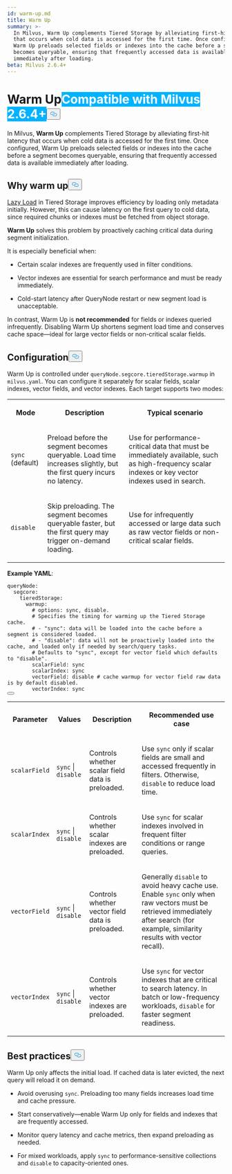 ```yaml
---
id: warm-up.md
title: Warm Up
summary: >-
  In Milvus, Warm Up complements Tiered Storage by alleviating first-hit latency
  that occurs when cold data is accessed for the first time. Once configured,
  Warm Up preloads selected fields or indexes into the cache before a segment
  becomes queryable, ensuring that frequently accessed data is available
  immediately after loading.
beta: Milvus 2.6.4+
---
```

<h1 id="Warm-Up" class="common-anchor-header">Warm Up<span class="beta-tag" style="background-color:rgb(0, 179, 255);color:white" translate="no">Compatible with Milvus 2.6.4+</span><button data-href="#Warm-Up" class="anchor-icon" translate="no">
      <svg translate="no"
        aria-hidden="true"
        focusable="false"
        height="20"
        version="1.1"
        viewBox="0 0 16 16"
        width="16"
      >
        <path
          fill="#0092E4"
          fill-rule="evenodd"
          d="M4 9h1v1H4c-1.5 0-3-1.69-3-3.5S2.55 3 4 3h4c1.45 0 3 1.69 3 3.5 0 1.41-.91 2.72-2 3.25V8.59c.58-.45 1-1.27 1-2.09C10 5.22 8.98 4 8 4H4c-.98 0-2 1.22-2 2.5S3 9 4 9zm9-3h-1v1h1c1 0 2 1.22 2 2.5S13.98 12 13 12H9c-.98 0-2-1.22-2-2.5 0-.83.42-1.64 1-2.09V6.25c-1.09.53-2 1.84-2 3.25C6 11.31 7.55 13 9 13h4c1.45 0 3-1.69 3-3.5S14.5 6 13 6z"
        ></path>
      </svg>
    </button></h1><p>In Milvus, <strong>Warm Up</strong> complements Tiered Storage by alleviating first-hit latency that occurs when cold data is accessed for the first time. Once configured, Warm Up preloads selected fields or indexes into the cache before a segment becomes queryable, ensuring that frequently accessed data is available immediately after loading.</p>
<h2 id="Why-warm-up" class="common-anchor-header">Why warm up<button data-href="#Why-warm-up" class="anchor-icon" translate="no">
      <svg translate="no"
        aria-hidden="true"
        focusable="false"
        height="20"
        version="1.1"
        viewBox="0 0 16 16"
        width="16"
      >
        <path
          fill="#0092E4"
          fill-rule="evenodd"
          d="M4 9h1v1H4c-1.5 0-3-1.69-3-3.5S2.55 3 4 3h4c1.45 0 3 1.69 3 3.5 0 1.41-.91 2.72-2 3.25V8.59c.58-.45 1-1.27 1-2.09C10 5.22 8.98 4 8 4H4c-.98 0-2 1.22-2 2.5S3 9 4 9zm9-3h-1v1h1c1 0 2 1.22 2 2.5S13.98 12 13 12H9c-.98 0-2-1.22-2-2.5 0-.83.42-1.64 1-2.09V6.25c-1.09.53-2 1.84-2 3.25C6 11.31 7.55 13 9 13h4c1.45 0 3-1.69 3-3.5S14.5 6 13 6z"
        ></path>
      </svg>
    </button></h2><p><a href="/docs/tiered-storage-overview.md#Phase-1-Lazy-load">Lazy Load</a> in Tiered Storage improves efficiency by loading only metadata initially. However, this can cause latency on the first query to cold data, since required chunks or indexes must be fetched from object storage.</p>
<p><strong>Warm Up</strong> solves this problem by proactively caching critical data during segment initialization.</p>
<p>It is especially beneficial when:</p>
<ul>
<li><p>Certain scalar indexes are frequently used in filter conditions.</p></li>
<li><p>Vector indexes are essential for search performance and must be ready immediately.</p></li>
<li><p>Cold-start latency after QueryNode restart or new segment load is unacceptable.</p></li>
</ul>
<p>In contrast, Warm Up is <strong>not recommended</strong> for fields or indexes queried infrequently. Disabling Warm Up shortens segment load time and conserves cache space—ideal for large vector fields or non-critical scalar fields.</p>
<h2 id="Configuration" class="common-anchor-header">Configuration<button data-href="#Configuration" class="anchor-icon" translate="no">
      <svg translate="no"
        aria-hidden="true"
        focusable="false"
        height="20"
        version="1.1"
        viewBox="0 0 16 16"
        width="16"
      >
        <path
          fill="#0092E4"
          fill-rule="evenodd"
          d="M4 9h1v1H4c-1.5 0-3-1.69-3-3.5S2.55 3 4 3h4c1.45 0 3 1.69 3 3.5 0 1.41-.91 2.72-2 3.25V8.59c.58-.45 1-1.27 1-2.09C10 5.22 8.98 4 8 4H4c-.98 0-2 1.22-2 2.5S3 9 4 9zm9-3h-1v1h1c1 0 2 1.22 2 2.5S13.98 12 13 12H9c-.98 0-2-1.22-2-2.5 0-.83.42-1.64 1-2.09V6.25c-1.09.53-2 1.84-2 3.25C6 11.31 7.55 13 9 13h4c1.45 0 3-1.69 3-3.5S14.5 6 13 6z"
        ></path>
      </svg>
    </button></h2><p>Warm Up is controlled under <code translate="no">queryNode.segcore.tieredStorage.warmup</code> in <code translate="no">milvus.yaml</code>. You can configure it separately for scalar fields, scalar indexes, vector fields, and vector indexes. Each target supports two modes:</p>
<table>
   <tr>
     <th><p>Mode</p></th>
     <th><p>Description</p></th>
     <th><p>Typical scenario</p></th>
   </tr>
   <tr>
     <td><p><code translate="no">sync</code> (default)</p></td>
     <td><p>Preload before the segment becomes queryable. Load time increases slightly, but the first query incurs no latency.</p></td>
     <td><p>Use for performance-critical data that must be immediately available, such as high-frequency scalar indexes or key vector indexes used in search.</p></td>
   </tr>
   <tr>
     <td><p><code translate="no">disable</code></p></td>
     <td><p>Skip preloading. The segment becomes queryable faster, but the first query may trigger on-demand loading.</p></td>
     <td><p>Use for infrequently accessed or large data such as raw vector fields or non-critical scalar fields.</p></td>
   </tr>
</table>
<p><strong>Example YAML</strong>:</p>
<pre><code translate="no" class="language-yaml"><span class="hljs-attr">queryNode:</span>
  <span class="hljs-attr">segcore:</span>
    <span class="hljs-attr">tieredStorage:</span>
      <span class="hljs-attr">warmup:</span>
        <span class="hljs-comment"># options: sync, disable.</span>
        <span class="hljs-comment"># Specifies the timing for warming up the Tiered Storage cache.</span>
        <span class="hljs-comment"># - &quot;sync&quot;: data will be loaded into the cache before a segment is considered loaded.</span>
        <span class="hljs-comment"># - &quot;disable&quot;: data will not be proactively loaded into the cache, and loaded only if needed by search/query tasks.</span>
        <span class="hljs-comment"># Defaults to &quot;sync&quot;, except for vector field which defaults to &quot;disable&quot;.</span>
        <span class="hljs-attr">scalarField:</span> <span class="hljs-string">sync</span>
        <span class="hljs-attr">scalarIndex:</span> <span class="hljs-string">sync</span>
        <span class="hljs-attr">vectorField:</span> <span class="hljs-string">disable</span> <span class="hljs-comment"># cache warmup for vector field raw data is by default disabled.</span>
        <span class="hljs-attr">vectorIndex:</span> <span class="hljs-string">sync</span>
<button class="copy-code-btn"></button></code></pre>
<table>
   <tr>
     <th><p>Parameter</p></th>
     <th><p>Values</p></th>
     <th><p>Description</p></th>
     <th><p>Recommended use case</p></th>
   </tr>
   <tr>
     <td><p><code translate="no">scalarField</code></p></td>
     <td><p><code translate="no">sync</code> | <code translate="no">disable</code></p></td>
     <td><p>Controls whether scalar field data is preloaded.</p></td>
     <td><p>Use <code translate="no">sync</code> only if scalar fields are small and accessed frequently in filters. Otherwise, <code translate="no">disable</code> to reduce load time.</p></td>
   </tr>
   <tr>
     <td><p><code translate="no">scalarIndex</code></p></td>
     <td><p><code translate="no">sync</code> | <code translate="no">disable</code></p></td>
     <td><p>Controls whether scalar indexes are preloaded.</p></td>
     <td><p>Use <code translate="no">sync</code> for scalar indexes involved in frequent filter conditions or range queries.</p></td>
   </tr>
   <tr>
     <td><p><code translate="no">vectorField</code></p></td>
     <td><p><code translate="no">sync</code> | <code translate="no">disable</code></p></td>
     <td><p>Controls whether vector field data is preloaded.</p></td>
     <td><p>Generally <code translate="no">disable</code> to avoid heavy cache use. Enable <code translate="no">sync</code> only when raw vectors must be retrieved immediately after search (for example, similarity results with vector recall).</p></td>
   </tr>
   <tr>
     <td><p><code translate="no">vectorIndex</code></p></td>
     <td><p><code translate="no">sync</code> | <code translate="no">disable</code></p></td>
     <td><p>Controls whether vector indexes are preloaded.</p></td>
     <td><p>Use <code translate="no">sync</code> for vector indexes that are critical to search latency. In batch or low-frequency workloads, <code translate="no">disable</code> for faster segment readiness.</p></td>
   </tr>
</table>
<h2 id="Best-practices" class="common-anchor-header">Best practices<button data-href="#Best-practices" class="anchor-icon" translate="no">
      <svg translate="no"
        aria-hidden="true"
        focusable="false"
        height="20"
        version="1.1"
        viewBox="0 0 16 16"
        width="16"
      >
        <path
          fill="#0092E4"
          fill-rule="evenodd"
          d="M4 9h1v1H4c-1.5 0-3-1.69-3-3.5S2.55 3 4 3h4c1.45 0 3 1.69 3 3.5 0 1.41-.91 2.72-2 3.25V8.59c.58-.45 1-1.27 1-2.09C10 5.22 8.98 4 8 4H4c-.98 0-2 1.22-2 2.5S3 9 4 9zm9-3h-1v1h1c1 0 2 1.22 2 2.5S13.98 12 13 12H9c-.98 0-2-1.22-2-2.5 0-.83.42-1.64 1-2.09V6.25c-1.09.53-2 1.84-2 3.25C6 11.31 7.55 13 9 13h4c1.45 0 3-1.69 3-3.5S14.5 6 13 6z"
        ></path>
      </svg>
    </button></h2><p>Warm Up only affects the initial load. If cached data is later evicted, the next query will reload it on demand.</p>
<ul>
<li><p>Avoid overusing <code translate="no">sync</code>. Preloading too many fields increases load time and cache pressure.</p></li>
<li><p>Start conservatively—enable Warm Up only for fields and indexes that are frequently accessed.</p></li>
<li><p>Monitor query latency and cache metrics, then expand preloading as needed.</p></li>
<li><p>For mixed workloads, apply <code translate="no">sync</code> to performance-sensitive collections and <code translate="no">disable</code> to capacity-oriented ones.</p></li>
</ul>
